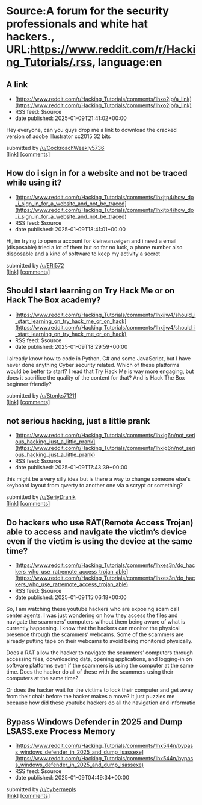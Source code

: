 # Source:A forum for the security professionals and white hat hackers., URL:https://www.reddit.com/r/Hacking_Tutorials/.rss, language:en

## A link
 - [https://www.reddit.com/r/Hacking_Tutorials/comments/1hxo2jp/a_link](https://www.reddit.com/r/Hacking_Tutorials/comments/1hxo2jp/a_link)
 - RSS feed: $source
 - date published: 2025-01-09T21:41:02+00:00

<!-- SC_OFF --><div class="md"><p>Hey everyone, can you guys drop me a link to download the cracked version of adobe Illustrator cc2015 32 bits </p> </div><!-- SC_ON --> &#32; submitted by &#32; <a href="https://www.reddit.com/user/CockroachWeekly5736"> /u/CockroachWeekly5736 </a> <br/> <span><a href="https://www.reddit.com/r/Hacking_Tutorials/comments/1hxo2jp/a_link/">[link]</a></span> &#32; <span><a href="https://www.reddit.com/r/Hacking_Tutorials/comments/1hxo2jp/a_link/">[comments]</a></span>

## How do i sign in for a website and not be traced while using it?
 - [https://www.reddit.com/r/Hacking_Tutorials/comments/1hxjtp4/how_do_i_sign_in_for_a_website_and_not_be_traced](https://www.reddit.com/r/Hacking_Tutorials/comments/1hxjtp4/how_do_i_sign_in_for_a_website_and_not_be_traced)
 - RSS feed: $source
 - date published: 2025-01-09T18:41:01+00:00

<!-- SC_OFF --><div class="md"><p>Hi, im trying to open a account for kleineanzeigen and i need a email (disposable) tried a lot of them but so far no luck, a phone number also disposable and a kind of software to keep my activity a secret</p> </div><!-- SC_ON --> &#32; submitted by &#32; <a href="https://www.reddit.com/user/ERI572"> /u/ERI572 </a> <br/> <span><a href="https://www.reddit.com/r/Hacking_Tutorials/comments/1hxjtp4/how_do_i_sign_in_for_a_website_and_not_be_traced/">[link]</a></span> &#32; <span><a href="https://www.reddit.com/r/Hacking_Tutorials/comments/1hxjtp4/how_do_i_sign_in_for_a_website_and_not_be_traced/">[comments]</a></span>

## Should I start learning on Try Hack Me or on Hack The Box academy?
 - [https://www.reddit.com/r/Hacking_Tutorials/comments/1hxjjw4/should_i_start_learning_on_try_hack_me_or_on_hack](https://www.reddit.com/r/Hacking_Tutorials/comments/1hxjjw4/should_i_start_learning_on_try_hack_me_or_on_hack)
 - RSS feed: $source
 - date published: 2025-01-09T18:29:59+00:00

<!-- SC_OFF --><div class="md"><p>I already know how to code in Python, C# and some JavaScript, but I have never done anything Cyber security related. Which of these platforms would be better to start? I read that Try Hack Me is way more engaging, but does it sacrifice the quality of the content for that? And is Hack The Box beginner friendly?</p> </div><!-- SC_ON --> &#32; submitted by &#32; <a href="https://www.reddit.com/user/Stonks71211"> /u/Stonks71211 </a> <br/> <span><a href="https://www.reddit.com/r/Hacking_Tutorials/comments/1hxjjw4/should_i_start_learning_on_try_hack_me_or_on_hack/">[link]</a></span> &#32; <span><a href="https://www.reddit.com/r/Hacking_Tutorials/comments/1hxjjw4/should_i_start_learning_on_try_hack_me_or_on_hack/">[comments]</a></span>

## not serious hacking, just a little prank
 - [https://www.reddit.com/r/Hacking_Tutorials/comments/1hxig6n/not_serious_hacking_just_a_little_prank](https://www.reddit.com/r/Hacking_Tutorials/comments/1hxig6n/not_serious_hacking_just_a_little_prank)
 - RSS feed: $source
 - date published: 2025-01-09T17:43:39+00:00

<!-- SC_OFF --><div class="md"><p>this might be a very silly idea but is there a way to change someone else&#39;s keyboard layout from qwerty to another one via a scrypt or something?</p> </div><!-- SC_ON --> &#32; submitted by &#32; <a href="https://www.reddit.com/user/SeriyDranik"> /u/SeriyDranik </a> <br/> <span><a href="https://www.reddit.com/r/Hacking_Tutorials/comments/1hxig6n/not_serious_hacking_just_a_little_prank/">[link]</a></span> &#32; <span><a href="https://www.reddit.com/r/Hacking_Tutorials/comments/1hxig6n/not_serious_hacking_just_a_little_prank/">[comments]</a></span>

## Do hackers who use RAT(Remote Access Trojan) able to access and navigate the victim’s device even if the victim is using the device at the same time?
 - [https://www.reddit.com/r/Hacking_Tutorials/comments/1hxes3n/do_hackers_who_use_ratremote_access_trojan_able](https://www.reddit.com/r/Hacking_Tutorials/comments/1hxes3n/do_hackers_who_use_ratremote_access_trojan_able)
 - RSS feed: $source
 - date published: 2025-01-09T15:06:18+00:00

<!-- SC_OFF --><div class="md"><p>So, I am watching these youtube hackers who are exposing scam call center agents. I was just wondering on how they access the files and navigate the scammers’ computers without them being aware of what is currently happening. I know that the hackers can monitor the physical presence through the scammers’ webcams. Some of the scammers are already putting tape on their webcams to avoid being monitored physically.</p> <p>Does a RAT allow the hacker to navigate the scammers’ computers through accessing files, downloading data, opening applications, and logging-in on software platforms even if the scammers is using the computer at the same time. Does the hacker do all of these with the scammers using their computers at the same time?</p> <p>Or does the hacker wait for the victims to lock their computer and get away from their chair before the hacker makes a move? It just puzzles me because how did these youtube hackers do all the navigation and informatio

## Bypass Windows Defender in 2025 and Dump LSASS.exe Process Memory
 - [https://www.reddit.com/r/Hacking_Tutorials/comments/1hx544n/bypass_windows_defender_in_2025_and_dump_lsassexe](https://www.reddit.com/r/Hacking_Tutorials/comments/1hx544n/bypass_windows_defender_in_2025_and_dump_lsassexe)
 - RSS feed: $source
 - date published: 2025-01-09T04:49:34+00:00

&#32; submitted by &#32; <a href="https://www.reddit.com/user/cybermepls"> /u/cybermepls </a> <br/> <span><a href="https://medium.com/p/f3de140f785f">[link]</a></span> &#32; <span><a href="https://www.reddit.com/r/Hacking_Tutorials/comments/1hx544n/bypass_windows_defender_in_2025_and_dump_lsassexe/">[comments]</a></span>

